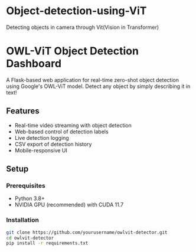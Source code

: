 # Object-detection-using-ViT
Detecting objects in camera through Vit(Vision in Transformer)

# OWL-ViT Object Detection Dashboard

A Flask-based web application for real-time zero-shot object detection using Google's OWL-ViT model. Detect any object by simply describing it in text!

## Features
- Real-time video streaming with object detection
- Web-based control of detection labels
- Live detection logging
- CSV export of detection history
- Mobile-responsive UI

## Setup

### Prerequisites
- Python 3.8+
- NVIDIA GPU (recommended) with CUDA 11.7

### Installation
```bash
git clone https://github.com/yourusername/owlvit-detector.git
cd owlvit-detector
pip install -r requirements.txt
